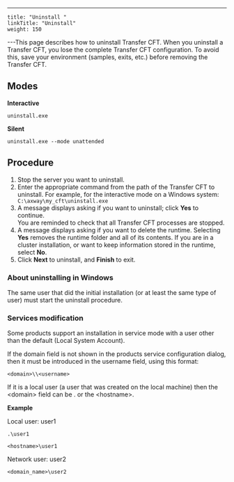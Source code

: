 ---
    title: "Uninstall "
    linkTitle: "Uninstall"
    weight: 150
---This page describes how to uninstall Transfer CFT. When you uninstall a Transfer CFT, you lose the complete Transfer CFT
configuration. To avoid this, save your environment (samples, exits, etc.) before removing the Transfer CFT.

## Modes

****Interactive****

`uninstall.exe`

****Silent****

`uninstall.exe --mode unattended`

## Procedure

1. Stop the server you want to uninstall.
1. Enter the appropriate command from the path of the Transfer CFT to uninstall. For example, for the interactive mode on a Windows system: ` C:\axway\my_cft\uninstall.exe`
1. A message displays asking if you want to uninstall; click **Yes** to continue.  
    You are reminded to check that all Transfer CFT processes are stopped.
1. A message displays asking if you want to delete the runtime. Selecting **Yes** removes the runtime folder and all of its contents. If you are in a cluster installation, or want to keep information stored in the runtime, select **No**.
1. Click **Next** to uninstall, and **Finish** to exit.

### About uninstalling in Windows

The same user that did the initial installation (or at least the same type of user) must start the uninstall procedure.

### Services modification

Some products support an installation in service mode with a user other than the default (Local System Account).

If the domain field is not shown in the products service configuration dialog, then it must be introduced in the username field, using this format:

```
<domain>\\<username>
```

If it is a local user (a user that was created on the local machine) then the &lt;domain> field can be . or the &lt;hostname>.

****Example****

Local user: user1

`.\user1`

`<hostname>\user1`

Network user: user2

`<domain_name>\user2`
